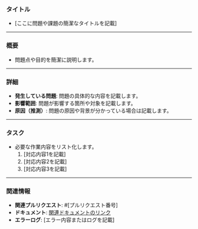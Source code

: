 ### タイトル
- [ここに問題や課題の簡潔なタイトルを記載]

---

### 概要
- 問題点や目的を簡潔に説明します。

---

### 詳細
- **発生している問題**: 問題の具体的な内容を記載します。
- **影響範囲**: 問題が影響する箇所や対象を記載します。
- **原因（推測）**: 問題の原因や背景が分かっている場合は記載します。

---

### タスク
- 必要な作業内容をリスト化します。
  1. [対応内容1を記載]
  2. [対応内容2を記載]
  3. [対応内容3を記載]

---

### 関連情報
- **関連プルリクエスト**: #[プルリクエスト番号]
- **ドキュメント**: [関連ドキュメントのリンク](URL)
- **エラーログ**: [エラー内容またはログを記載]
